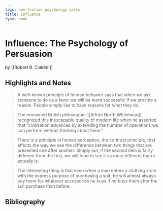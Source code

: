 ```yaml
---
tags: non-fiction psychology sales
title: Influence
type: book
---
```


# Influence: The Psychology of Persuasion
by [[Robert B. Cialdini]]

## Highlights and Notes
> A well-known principle of human behavior says that when we ask someone to do us a favor we will be more successful if we provide a reason. People simply like to have reasons for what they do.

> The renowned British philosopher [[Alfred North Whitehead]] recognized this inescapable quality of modern life when he asserted that “civilization advances by extending the number of operations we can perform without thinking about them.”

> There is a principle in human perception, the contrast principle, that affects the way we see the difference between two things that are presented one after another. Simply put, if the second item is fairly different from the first, we will tend to see it as more different than it actually is.

> The interesting thing is that even when a man enters a clothing store with the express purpose of purchasing a suit, he will almost always pay more for whatever accessories he buys if he buys them after the suit purchase than before.

## Bibliography